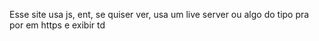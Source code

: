 Esse site usa js, ent, se quiser ver, usa um live server ou algo do tipo pra por em https e exibir td

